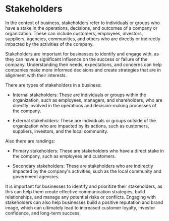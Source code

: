 # Stakeholders 

In the context of business, stakeholders refer to individuals or groups who have a stake in the operations, decisions, and outcomes of a company or organization. These can include customers, employees, investors, suppliers, agencies, communities, and others who are directly or indirectly impacted by the activities of the company.

Stakeholders are important for businesses to identify and engage with, as they can have a significant influence on the success or failure of the company. Understanding their needs, expectations, and concerns can help companies make more informed decisions and create strategies that are in alignment with their interests.

There are types of stakeholders in a business:

* Internal stakeholders: These are individuals or groups within the organization, such as employees, managers, and shareholders, who are directly involved in the operations and decision-making processes of the company.

* External stakeholders: These are individuals or groups outside of the organization who are impacted by its actions, such as customers, suppliers, investors, and the local community.

Also there are randings:

* Primary stakeholders: These are stakeholders who have a direct stake in the company, such as employees and customers.

* Secondary stakeholders: These are stakeholders who are indirectly impacted by the company's activities, such as the local community and government agencies.

It is important for businesses to identify and prioritize their stakeholders, as this can help them create effective communication strategies, build relationships, and manage any potential risks or conflicts. Engaging with stakeholders can also help businesses build a positive reputation and brand image, which can ultimately lead to increased customer loyalty, investor confidence, and long-term success.
